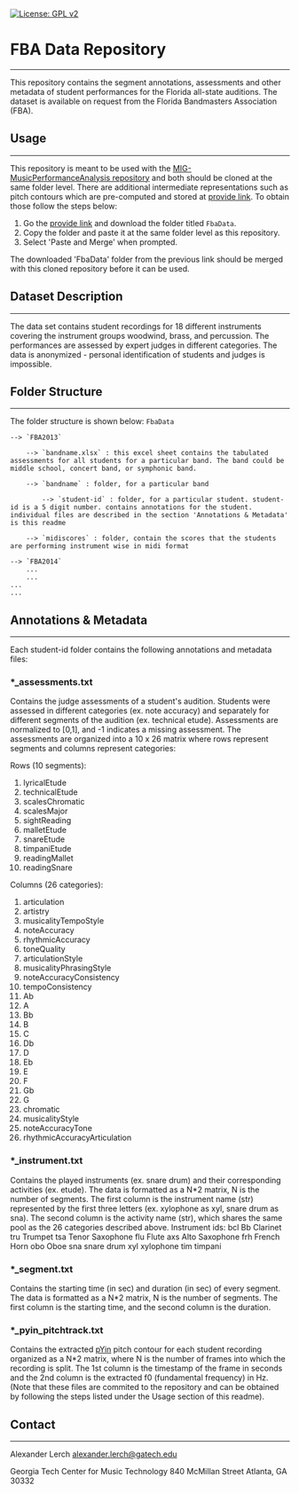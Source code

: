 [![License: GPL v2](https://img.shields.io/badge/License-GPL%20v2-blue.svg)](https://www.gnu.org/licenses/old-licenses/gpl-2.0.en.html)

# FBA Data Repository
---
This repository contains the segment annotations, assessments and other metadata of student performances for the Florida all-state auditions. The dataset is available on request from the Florida Bandmasters Association (FBA).

## Usage
---
This repository is meant to be used with the [MIG-MusicPerformanceAnalysis repository](https://github.com/GTCMT/MIG-MusicPerformanceAnalysis) and both should be cloned at the same folder level. 
There are additional intermediate representations such as pitch contours which are pre-computed and stored at [provide link](https://dummy.link). To obtain those follow the steps below:
1. Go the [provide link](https://dummy.link) and download the folder titled `FbaData`.
2. Copy the folder and paste it at the same folder level as this repository.
3. Select 'Paste and Merge' when prompted. 

The downloaded 'FbaData' folder from the previous link should be merged with this cloned repository before it can be used. 

## Dataset Description
---
The data set contains student recordings for 18 different instruments covering the instrument groups woodwind, brass, and percussion. The performances are assessed by expert judges in different categories. The data is anonymized - personal identification of students and judges is impossible.

## Folder Structure
---
The folder structure is shown below: 
`FbaData`

    --> `FBA2013` 
    
        --> `bandname.xlsx` : this excel sheet contains the tabulated assessments for all students for a particular band. The band could be middle school, concert band, or symphonic band.
        
        --> `bandname` : folder, for a particular band
        
            --> `student-id` : folder, for a particular student. student-id is a 5 digit number. contains annotations for the student. individual files are described in the section 'Annotations & Metadata' is this readme
            
        --> `midiscores` : folder, contain the scores that the students are performing instrument wise in midi format
    
    --> `FBA2014`
        ...
        ...
    ...
    ...

## Annotations & Metadata
---
Each student-id folder contains the following annotations and metadata files:

### *_assessments.txt
Contains the judge assessments of a student's audition. Students were assessed in different categories (ex. note accuracy) and separately for different segments of the audition (ex. technical etude). Assessments are normalized to [0,1], and -1 indicates a missing assessment. The assessments are organized into a 10 x 26 matrix where rows represent segments and columns represent categories:

Rows (10 segments):
1. lyricalEtude
2. technicalEtude
3. scalesChromatic
4. scalesMajor
5. sightReading
6. malletEtude
7. snareEtude
8. timpaniEtude
9. readingMallet
10. readingSnare

Columns (26 categories):
1. articulation
2. artistry
3. musicalityTempoStyle
4. noteAccuracy
5. rhythmicAccuracy
6. toneQuality
7. articulationStyle
8. musicalityPhrasingStyle
9. noteAccuracyConsistency
10. tempoConsistency
11. Ab
12. A
13. Bb
14. B
15. C
16. Db
17. D
18. Eb
19. E
20. F
21. Gb
22. G
23. chromatic
24. musicalityStyle
25. noteAccuracyTone
26. rhythmicAccuracyArticulation

### *_instrument.txt
Contains the played instruments (ex. snare drum) and their corresponding activities (ex. etude). The data is formatted as a N*2 matrix, N is the number of segments. The first column is the instrument name (str) represented by the first three letters (ex. xylophone as xyl, snare drum as sna). The second column is the activity name (str), which shares the same pool as the 26 categories described above. 
Instrument ids:
bcl	Bb Clarinet
tru	Trumpet
tsa 	Tenor Saxophone
flu 	Flute
axs 	Alto Saxophone
frh	French Horn
obo 	Oboe
sna	snare drum
xyl	xylophone
tim	timpani

### *_segment.txt
Contains the starting time (in sec) and duration (in sec) of every segment. The data is formatted as a N*2 matrix, N is the number of segments. The first column is the starting time, and the second column is the duration. 

### *_pyin_pitchtrack.txt
Contains the extracted [pYin](https://code.soundsoftware.ac.uk/projects/pyin) pitch contour for each student recording organized as a N*2 matrix, where N is the number of frames into which the recording is split. The 1st column is the timestamp of the frame in seconds and the 2nd column is the extracted f0 (fundamental frequency) in Hz. (Note that these files are commited to the repository and can be obtained by following the steps listed under the Usage section of this readme).

## Contact
---
Alexander Lerch
alexander.lerch@gatech.edu

Georgia Tech Center for Music Technology
840 McMillan Street
Atlanta, GA 30332
